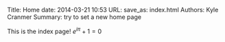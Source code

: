 Title: Home
date: 2014-03-21 10:53
URL:
save_as: index.html
Authors: Kyle Cranmer
Summary: try to set a new home page

This is the index page! 
$e^{i\pi}+1=0$